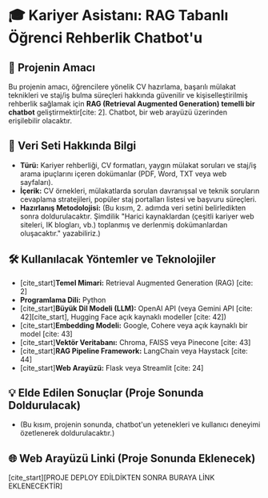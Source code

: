 # 🎓 Kariyer Asistanı: RAG Tabanlı Öğrenci Rehberlik Chatbot'u

## 🚀 Projenin Amacı

Bu projenin amacı, öğrencilere yönelik CV hazırlama, başarılı mülakat teknikleri ve staj/iş bulma süreçleri hakkında güvenilir ve kişiselleştirilmiş rehberlik sağlamak için **RAG (Retrieval Augmented Generation) temelli bir chatbot** geliştirmektir[cite: 2]. Chatbot, bir web arayüzü üzerinden erişilebilir olacaktır.

## 💾 Veri Seti Hakkında Bilgi

* **Türü:** Kariyer rehberliği, CV formatları, yaygın mülakat soruları ve staj/iş arama ipuçlarını içeren dokümanlar (PDF, Word, TXT veya web sayfaları).
* **İçerik:** CV örnekleri, mülakatlarda sorulan davranışsal ve teknik soruların cevaplama stratejileri, popüler staj portalları listesi ve başvuru süreçleri.
* **Hazırlanış Metodolojisi:** (Bu kısım, 2. adımda veri setini belirledikten sonra doldurulacaktır. Şimdilik "Harici kaynaklardan (çeşitli kariyer web siteleri, IK blogları, vb.) toplanmış ve derlenmiş dokümanlardan oluşacaktır." yazabiliriz.)

## 🛠 Kullanılacak Yöntemler ve Teknolojiler

* [cite_start]**Temel Mimari:** Retrieval Augmented Generation (RAG) [cite: 2]
* **Programlama Dili:** Python
* [cite_start]**Büyük Dil Modeli (LLM):** OpenAI API (veya Gemini API [cite: 42][cite_start], Hugging Face açık kaynaklı modeller [cite: 42])
* [cite_start]**Embedding Modeli:** Google, Cohere veya açık kaynaklı bir model [cite: 43]
* [cite_start]**Vektör Veritabanı:** Chroma, FAISS veya Pinecone [cite: 43]
* [cite_start]**RAG Pipeline Framework:** LangChain veya Haystack [cite: 44]
* [cite_start]**Web Arayüzü:** Flask veya Streamlit [cite: 24]

## 💡 Elde Edilen Sonuçlar (Proje Sonunda Doldurulacak)

* (Bu kısım, projenin sonunda, chatbot'un yetenekleri ve kullanıcı deneyimi özetlenerek doldurulacaktır.)

## 🌐 Web Arayüzü Linki (Proje Sonunda Eklenecek)

[cite_start][PROJE DEPLOY EDİLDİKTEN SONRA BURAYA LİNK EKLENECEKTİR]
